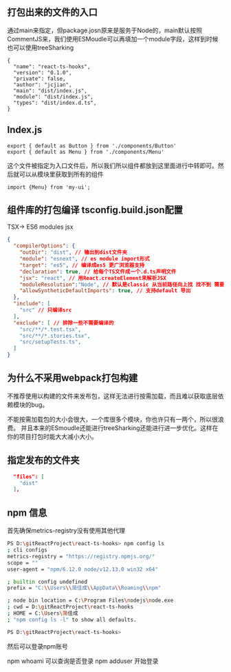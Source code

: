 ## 打包出来的文件的入口

通过main来指定，但package.josn原来是服务于Node的，main默认按照CommentJS来，我们使用ESMoudle可以再填加一个module字段，这样到时候也可以使用treeSharking

```
{
  "name": "react-ts-hooks",
  "version": "0.1.0",
  "private": false,
  "author": "jcjian",
  "main": "dist/index.js",
  "module": "dist/index.js",
  "types": "dist/index.d.ts",
}
```

## Index.js

```
export { default as Button } from './components/Button'
export { default as Menu } from './components/Menu' 
```

这个文件被指定为入口文件后，所以我们所以组件都放到这里面进行中转即可。然后就可以从模块里获取到所有的组件

```
import {Menu} from 'my-ui';
```

## 组件库的打包编译 tsconfig.build.json配置

TSX-> ES6 modules jsx

```json
{
  "compilerOptions": {
    "outDir": "dist", // 输出到dist文件夹
    "module": "esnext", // es module import形式
    "target": "es5", // 编译成es5 更广浏览器支持
    "declaration": true, // 给每个TS文件成一个.d.ts声明文件
    "jsx": "react", // 用React.createElement来解析JSX
    "moduleResolution":"Node", // 默认是classic 从当前路径向上找 找不到 需要从node_modules里找
    "allowSyntheticDefaultImports": true, // 支持default 导出
  },
  "include": [
    "src" // 只编译src
  ],
  "exclude": [ // 排除一些不需要编译的
    "src/**/*.test.tsx",
    "src/**/*.stories.tsx",
    "src/setupTests.ts",
  ]
}
```

## 为什么不采用webpack打包构建

不推荐使用以构建的文件来发布包，这样无法进行按需加载，而且难以获取底层依赖模块的bug。

不能按需加载包的大小会很大，一个库很多个模块，你也许只有一两个，所以很浪费。
并且本来的ESmoudle还能进行treeSharking还能进行进一步优化。这样在你的项目打包时能大大减小大小。

## 指定发布的文件夹


```json
  "files": [
    "dist"
  ],
```

## npm 信息

首先确保metrics-registry没有使用其他代理
```bash
PS D:\gitReactProject\react-ts-hooks> npm config ls
; cli configs
metrics-registry = "https://registry.npmjs.org/"
scope = ""
user-agent = "npm/6.12.0 node/v12.13.0 win32 x64"

; builtin config undefined
prefix = "C:\\Users\\简佳成\\AppData\\Roaming\\npm"

; node bin location = C:\Program Files\nodejs\node.exe
; cwd = D:\gitReactProject\react-ts-hooks
; HOME = C:\Users\简佳成
; "npm config ls -l" to show all defaults.

PS D:\gitReactProject\react-ts-hooks>
```

然后可以登录npm账号

npm whoami 可以查询是否登录
npm adduser 开始登录